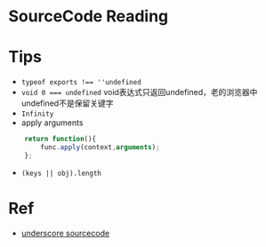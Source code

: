 # SourceCode Reading

# Tips

+ `typeof exports !== ''undefined`
+ `void 0 === undefined` void表达式只返回undefined，老的浏览器中undefined不是保留关键字
+ `Infinity`
+ apply arguments
```js
    return function(){
        func.apply(context,arguments);
    };
```
+ `(keys || obj).length`
# Ref

+ [underscore sourcecode](http://underscorejs.org/docs/underscore.html)
